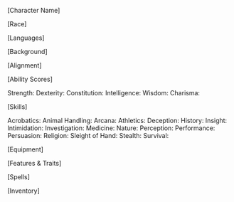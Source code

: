 [Character Name]

[Race]

[Languages]

[Background]

[Alignment]

[Ability Scores]

Strength:
Dexterity:
Constitution:
Intelligence:
Wisdom:
Charisma:

[Skills]

Acrobatics:
Animal Handling:
Arcana:
Athletics:
Deception:
History:
Insight:
Intimidation:
Investigation:
Medicine:
Nature:
Perception:
Performance:
Persuasion:
Religion:
Sleight of Hand:
Stealth:
Survival:

[Equipment]

[Features & Traits]

[Spells]

[Inventory]
